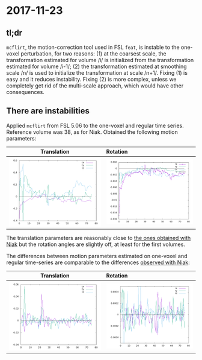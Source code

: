 # 2017-11-23

## tl;dr

   `mcflirt`, the motion-correction tool used in FSL `feat`, is
   instable to the one-voxel perturbation, for two reasons: (1) at the
   coarsest scale, the transformation estimated for volume /i/ is initialized
   from the transformation estimated for volume /i-1/; (2) the transformation
   estimated at smoothing scale /n/ is used to initialize the
   transformation at scale /n+1/. Fixing (1) is easy and it reduces
   instability. Fixing (2) is more complex, unless we completely get
   rid of the multi-scale approach, which would have other
   consequences.

## There are instabilities

   Applied `mcflirt` from FSL 5.06 to the one-voxel and regular time
   series. Reference volume was 38, as for Niak. Obtained the
   following motion parameters:


  | Translation | Rotation |
  --------------|:---------|
  | ![translation](https://github.com/glatard/one-voxel/raw/master/mcflirt/translation.png) | ![rotation](https://github.com/glatard/one-voxel/raw/master/mcflirt/rotation.png) |

  The translation parameters are reasonably close to [the ones
  obtained with
  Niak](https://github.com/glatard/one-voxel/tree/master/stabilized-niak-motion-correction)
  but the rotation angles are slightly off, at least for the first
  volumes.

  The differences between motion parameters estimated on one-voxel and
  regular time-series are comparable to the differences [observed with Niak](https://github.com/glatard/one-voxel/tree/master/robust-motion):
  
  | Translation | Rotation |
  --------------|:---------|
  | ![translation](https://github.com/glatard/one-voxel/raw/master/mcflirt/differences-translation.png) | ![rotation](https://github.com/glatard/one-voxel/raw/master/mcflirt/differences-rotation.png) |